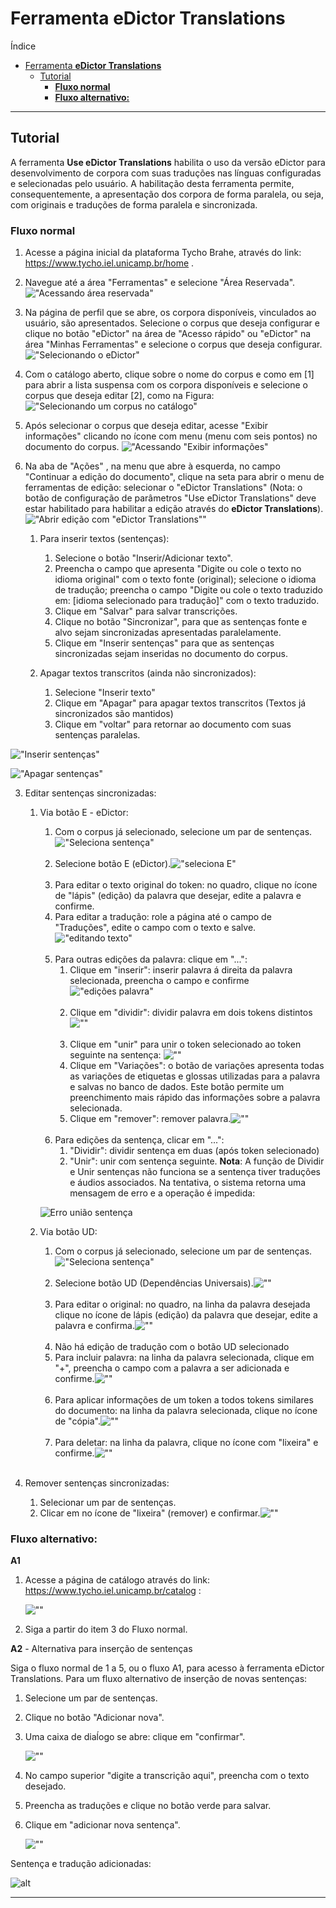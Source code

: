 # Ferramenta **eDictor Translations**

Índice

- [Ferramenta **eDictor Translations**](#ferramenta-edictor-translations)
  - [Tutorial](#tutorial)
    - [**Fluxo normal**](#fluxo-normal)
    - [**Fluxo alternativo:**](#fluxo-alternativo)

---

<!--[REVISAR: AVALIAR SE FUTURAMENTE VOU INSERIR AS OUTRAS FUNCIONALIDADES DE EDIÇÃO DOS CORPORA AQUI: EDITAR ETIQUETAS DAS DIVERSAS CAMADAS ETC]-->
 <!--[REVISAR: CONSIDERER SUBDIVIDIR OS CASOS?]-->

## Tutorial

A ferramenta **Use eDictor Translations** habilita o uso da versão eDictor para desenvolvimento de corpora com suas traduções nas línguas configuradas e selecionadas pelo usuário. A habilitação desta ferramenta permite, consequentemente, a apresentação dos corpora de forma paralela, ou seja, com originais e traduções de forma paralela e sincronizada.

### **Fluxo normal**

1. Acesse a página inicial da plataforma Tycho Brahe, através do link: <https://www.tycho.iel.unicamp.br/home> .

2. Navegue até a área "Ferramentas" e selecione "Área Reservada".
   !["Acessando área reservada"](./images/etu/acesso_area_reservada.png)

3. Na página de perfil que se abre, os corpora disponíveis, vinculados ao usuário, são apresentados. Selecione o corpus que deseja configurar e clique no botão "eDictor" na área de "Acesso rápido" ou "eDictor" na área "Minhas Ferramentas" e selecione o corpus que deseja configurar.
   !["Selecionando o eDictor"](./images/etu/acesso_rapido_edictor.png)

4. Com o catálogo aberto, clique sobre o nome do corpus e como em [1] para abrir a lista suspensa com os corpora disponíveis e selecione o corpus que deseja editar [2], como na Figura:
   !["Selecionando um corpus no catálogo"](./images/etu/edictor_selecionando_corpus.png)

5. Após selecionar o corpus que deseja editar, acesse "Exibir informações" clicando no ícone com menu (menu com seis pontos) no documento do corpus.
   !["Acessando "Exibir informações"](./images/etu/edict_trans_exibir_info.png)

6. Na aba de "Ações" , na menu que abre à esquerda, no campo "Continuar a edição do documento", clique na seta para abrir o menu de ferramentas de edição: selecionar o "eDictor Translations" (Nota: o botão de configuração de parâmetros "Use eDictor Translations" deve estar habilitado para habilitar a edição através do **eDictor Translations**).
   !["Abrir edição com "eDictor Translations""](./images/etu/exib_info_selecionando_ferramentas_edicao.png)

   1. Para inserir textos (sentenças):

      1. Selecione o botão "Inserir/Adicionar texto".
      2. Preencha o campo que apresenta "Digite ou cole o texto no idioma original" com o texto fonte (original); selecione o idioma de tradução; preencha o campo "Digite ou cole o texto traduzido em: [idioma selecionado para tradução]" com o texto traduzido.
      3. Clique em "Salvar" para salvar transcrições.
      4. Clique no botão "Sincronizar", para que as sentenças fonte e alvo sejam sincronizadas apresentadas paralelamente.
      5. Clique em "Inserir sentenças" para que as sentenças sincronizadas sejam inseridas no documento do corpus.

   2. Apagar textos transcritos (ainda não sincronizados):

      1. Selecione "Inserir texto"
      2. Clique em "Apagar" para apagar textos transcritos (Textos já sincronizados são mantidos)
      3. Clique em "voltar" para retornar ao documento com suas sentenças paralelas.

!["Inserir sentenças"](./images/etu/edictor_trans_acoes_edicao.png)

!["Apagar sentenças"](./images/etu/edict_trans_sentencas_sincronizadas_inseridas.png)

3.  Editar sentenças sincronizadas:

    1. Via botão E - eDictor:

       1. Com o corpus já selecionado, selecione um par de sentenças.!["Seleciona sentença"](./images/etu/edictor_edicao_sent_sincronizadas4.png)</br></br>
       2. Selecione botão E (eDictor).!["seleciona E"](./images/etu/edictor_edicao_sent_sincronizadas5.png)</br></br>
       3. Para editar o texto original do token: no quadro, clique no ícone de "lápis" (edição) da palavra que desejar, edite a palavra e confirme.
       4. Para editar a tradução: role a página até o campo de "Traduções", edite o campo com o texto e salve.!["editando texto"](./images/etu/edictor_edicao_sent_sincronizadas6.png)</br></br>
       5. Para outras edições da palavra: clique em "...":
          1. Clique em "inserir": inserir palavra á direita da palavra selecionada, preencha o campo e confirme!["edições palavra"](./images/etu/edictor_edicao_sent_sincronizadas7.png)</br></br>
          2. Clique em "dividir": dividir palavra em dois tokens distintos![""](./images/etu/edictor_edicao_sent_sincronizadas8-9.png)</br></br>
          3. Clique em "unir" para unir o token selecionado ao token seguinte na sentença: ![""](./images/etu/edictor_edicao_sent_sincronizadas10.png)
          4. Clique em "Variações": o botão de variações apresenta todas as variações de etiquetas e glossas utilizadas para a palavra e salvas no banco de dados. Este botão permite um preenchimento mais rápido das informações sobre a palavra selecionada.
          5. Clique em "remover": remover palavra.![""](./images/etu/edictor_edicao_sent_sincronizadas11.png)</br></br>
       6. Para edições da sentença, clicar em "...":
          1. "Dividir": dividir sentença em duas (após token selecionado)
          2. "Unir": unir com sentença seguinte.
             **Nota**: A função de Dividir e Unir sentenças não funciona se a sentença tiver traduções e áudios associados. Na tentativa, o sistema retorna uma mensagem de erro e a operação é impedida:

       ![Erro união sentença](./images/etu/edictor_erro_unir_sentenca.png)

    2. Via botão UD:
       1. Com o corpus já selecionado, selecione um par de sentenças.!["Seleciona sentença"](./images/etu/edictor_edicao_sent_sincronizadas4.png)</br></br>
       2. Selecione botão UD (Dependências Universais).![""](./images/etu/edictor_edicao_sent_sincronizadas12.png)</br></br>
       3. Para editar o original: no quadro, na linha da palavra desejada clique no ícone de lápis (edição) da palavra que desejar, edite a palavra e confirma.![""](./images/etu/edictor_edicao_sent_sincronizadas13.png)</br></br>
       4. Não há edição de tradução com o botão UD selecionado
       5. Para incluir palavra: na linha da palavra selecionada, clique em "+", preencha o campo com a palavra a ser adicionada e confirme.![""](./images/etu/edictor_edicao_sent_sincronizadas14.png)</br></br>
       6. Para aplicar informações de um token a todos tokens similares do documento: na linha da palavra selecionada, clique no ícone de "cópia".![""](./images/etu/edictor_edicao_sent_sincronizadas15.png)</br></br>
       7. Para deletar: na linha da palavra, clique no ícone com "lixeira" e confirme.![""](./images/etu/edictor_edicao_sent_sincronizadas16.png)</br></br>

4.  Remover sentenças sincronizadas:
    1. Selecionar um par de sentenças.
    2. Clicar em no ícone de "lixeira" (remover) e confirmar.![""](./images/etu/edictor_edicao_sent_sincronizadas17.png)

### **Fluxo alternativo:**

**A1**

1. Acesse a página de catálogo através do link: <https://www.tycho.iel.unicamp.br/catalog> :

   ![""](./images/etu/edictor_edicao_sent_sincronizadas18.png)

2. Siga a partir do item 3 do Fluxo normal.

**A2** - Alternativa para inserção de sentenças

Siga o fluxo normal de 1 a 5, ou o fluxo A1, para acesso à ferramenta eDictor Translations. Para um fluxo alternativo de inserção de novas sentenças:

1. Selecione um par de sentenças.
2. Clique no botão "Adicionar nova".
3. Uma caixa de diaĺogo se abre: clique em "confirmar".

   ![""](./images/etu/edictor_adicionar_sentença_1.png)

4. No campo superior "digite a transcrição aqui", preencha com o texto desejado.
5. Preencha as traduções e clique no botão verde para salvar.
6. Clique em "adicionar nova sentença".

   ![""](./images/etu/edictor_adicionar_sentença_2.png)

Sentença e tradução adicionadas:

![alt](./images/etu/edictor_adicionar_sentença_3.png)

---
